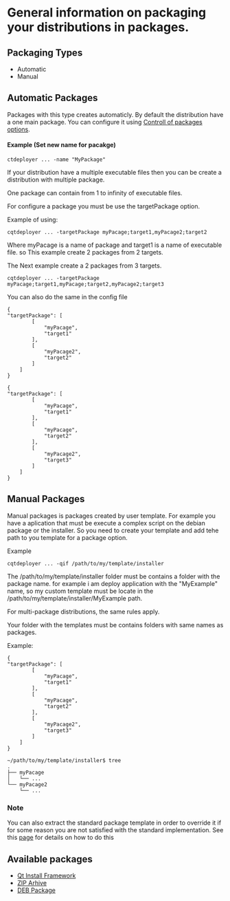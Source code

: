 # General information on packaging your distributions in packages.

## Packaging Types
* Automatic
* Manual

## Automatic Packages
Packages with this type creates automaticly.
By default the distribution have a one main package. You can configure it using [Controll of packages options](Options).

#### Example (Set new name for pacakge)
```
ctdeployer ... -name "MyPackage"
```

If your distribution have a multiple executable files then you can be create a distribution with multiple package.

One package can contain from 1 to infinity of executable files.

For configure a package you must be use the targetPackage option.

Example of using:

```
cqtdeployer ... -targetPackage myPacage;target1,myPacage2;target2
```

Where myPacage is a name of package and target1 is a name of executable file.
so This example create 2 packages from 2 targets.

The Next example create a 2 packages from 3 targets.
```
cqtdeployer ... -targetPackage myPacage;target1,myPacage;target2,myPacage2;target3
```


You can also do the same in the config file

```
{
"targetPackage": [
        [
            "myPacage",
            "target1"
        ],
        [
            "myPacage2",
            "target2"
        ]
    ]
}
```

```
{
"targetPackage": [
        [
            "myPacage",
            "target1"
        ],
        [
            "myPacage",
            "target2"
        ],
        [
            "myPacage2",
            "target3"
        ]
    ]
}
```


## Manual Packages
Manual packages is packages created by user template.
For example you have a aplication that must be execute a complex script on the debian package or the installer.
So you need to create your template and add tehe path to you template for a package option.

Example

```
cqtdeployer ... -qif /path/to/my/template/installer
```

The /path/to/my/template/installer folder must be contains a folder with the package name.
for example i am deploy application with the "MyExample" name, so my custom template must be locate in the 
/path/to/my/template/installer/MyExample path.

For multi-package distributions, the same rules apply.

Your folder with the templates must be contains folders with same names as packages.

Example:

```
{
"targetPackage": [
        [
            "myPacage",
            "target1"
        ],
        [
            "myPacage",
            "target2"
        ],
        [
            "myPacage2",
            "target3"
        ]
    ]
}
```

```
~/path/to/my/template/installer$ tree 
.
├── myPacage
│   └── ...
└── myPacage2
    └── ...

```

### Note
You can also extract the standard package template in order to override it if for some reason you are not satisfied with the standard implementation. See this [page](ExtractDefaultsTemplates.md) for details on how to do this 


## Available packages
* [Qt Install Framework](QIF)
* [ZIP Arhive](ZIP)
* [DEB Package](DEB)

